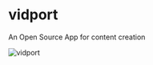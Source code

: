 # vidport
An Open Source App for content creation   

![vidport](https://socialify.git.ci/ShyamendraHazra/vidport/image?description=1&descriptionEditable=An%20Open%20Source%20App%20for%20content%20creation%20and%20hosting&font=Source%20Code%20Pro&forks=1&issues=1&language=1&name=1&pattern=Circuit%20Board&pulls=1&stargazers=1&theme=Auto)
